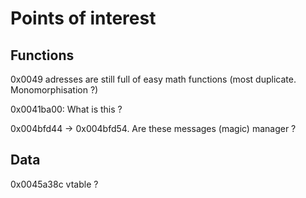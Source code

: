 # Points of interest

## Functions
0x0049 adresses are still full of easy math functions (most duplicate. Monomorphisation ?)

0x0041ba00: What is this ?

0x004bfd44 -> 0x004bfd54. Are these messages (magic) manager ?

## Data
0x0045a38c vtable ?
